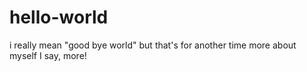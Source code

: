 # hello-world
i really mean "good bye world" but that's for another time
more about myself I say, more!
